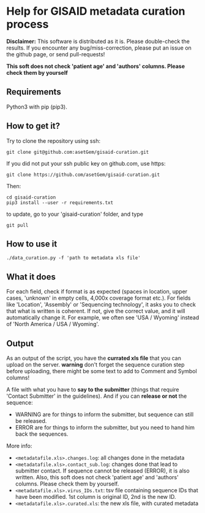 # Help for GISAID metadata curation process

**Disclaimer:** This software is distributed as it is. Please double-check the results.
If you encounter any bug/miss-correction, please put an issue on the github page, or send pull-requests!

**This soft does not check 'patient age' and 'authors' columns. Please check them by yourself**

## Requirements

Python3 with pip (pip3).


## How to get it?

Try to clone the repository using ssh: 

	git clone git@github.com:asetGem/gisaid-curation.git

If you did not put your ssh public key on github.com, use https:

	git clone https://github.com/asetGem/gisaid-curation.git

Then:

	cd gisaid-curation
	pip3 install --user -r requirements.txt

to update, go to your 'gisaid-curation' folder, and type
	
	git pull

## How to use it

	./data_curation.py -f 'path to metadata xls file'

## What it does

For each field, check if format is as expected (spaces in location, upper cases, 'unknown' in empty cells, 4,000x coverage format etc.). For fields like 'Location', 'Assembly' or 'Sequencing technology', it asks you to check that what is written is coherent. If not, give the correct value, and it will automatically change it. For example, we often see 'USA / Wyoming' instead of 'North America / USA / Wyoming'.



## Output

As an output of the script, you have the **currated xls file** that you can upload on the server. **warning** don't forget the sequence curation step before uploading, there might be some text to add to Comment and Symbol columns!

A file with what you have to **say to the submitter** (things that require 'Contact Submitter' in the guidelines). And if you can **release or not** the sequence:

- WARNING are for things to inform the submitter, but sequence can still be released.
- ERROR are for things to inform the submitter, but you need to hand him back the sequences.


More info:

- `<metadatafile.xls>.changes.log`: all changes done in the metadata
- `<metadatafile.xls>.contact_sub.log`: changes done that lead to submitter contact. If sequence cannot be released (ERROR), it is also written. Also, this soft does not check 'patient age' and 'authors' columns. Please check them by yourself.
- `<metadatafile.xls>.virus_IDs.txt`: tsv file containing sequence IDs that have been modified. 1st column is original ID, 2nd is the new ID.
- `<metadatafile.xls>.curated.xls`: the new xls file, with curated metadata

